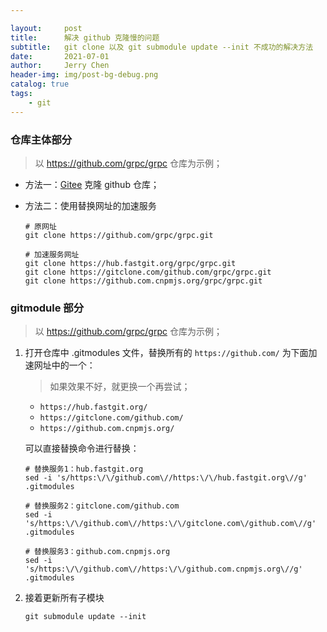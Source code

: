 ```yaml
---

layout:     post
title:      解决 github 克隆慢的问题
subtitle:   git clone 以及 git submodule update --init 不成功的解决方法
date:       2021-07-01
author:     Jerry Chen
header-img: img/post-bg-debug.png
catalog: true
tags:
    - git
---
```


### 仓库主体部分

> 以 https://github.com/grpc/grpc 仓库为示例；

* 方法一：[Gitee](https://gitee.com/) 克隆 github 仓库；

* 方法二：使用替换网址的加速服务

  ```shell
  # 原网址
  git clone https://github.com/grpc/grpc.git
  
  # 加速服务网址
  git clone https://hub.fastgit.org/grpc/grpc.git
  git clone https://gitclone.com/github.com/grpc/grpc.git
  git clone https://github.com.cnpmjs.org/grpc/grpc.git
  ```

### gitmodule 部分

> 以 https://github.com/grpc/grpc 仓库为示例；

1. 打开仓库中 .gitmodules 文件，替换所有的 `https://github.com/` 为下面加速网址中的一个：

   > 如果效果不好，就更换一个再尝试；

   * `https://hub.fastgit.org/`
   * `https://gitclone.com/github.com/`
   * `https://github.com.cnpmjs.org/`

   可以直接替换命令进行替换：

   ```shell
   # 替换服务1：hub.fastgit.org
   sed -i 's/https:\/\/github.com\//https:\/\/hub.fastgit.org\//g' .gitmodules
   
   # 替换服务2：gitclone.com/github.com
   sed -i 's/https:\/\/github.com\//https:\/\/gitclone.com\/github.com\//g' .gitmodules
   
   # 替换服务3：github.com.cnpmjs.org
   sed -i 's/https:\/\/github.com\//https:\/\/github.com.cnpmjs.org\//g' .gitmodules
   ```

2. 接着更新所有子模块

   ```shell
   git submodule update --init
   ```

